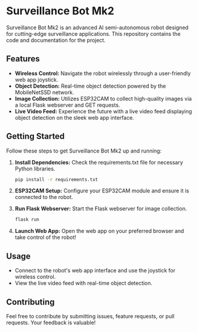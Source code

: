 # Surveillance Bot Mk2

Surveillance Bot Mk2 is an advanced AI semi-autonomous robot designed for cutting-edge surveillance applications. This repository contains the code and documentation for the project.

## Features

- **Wireless Control:** Navigate the robot wirelessly through a user-friendly web app joystick.
- **Object Detection:** Real-time object detection powered by the MobileNetSSD network.
- **Image Collection:** Utilizes ESP32CAM to collect high-quality images via a local Flask webserver and GET requests.
- **Live Video Feed:** Experience the future with a live video feed displaying object detection on the sleek web app interface.

## Getting Started

Follow these steps to get Surveillance Bot Mk2 up and running:

1. **Install Dependencies:** Check the requirements.txt file for necessary Python libraries.
   ```bash
   pip install -r requirements.txt
   ```

2. **ESP32CAM Setup:** Configure your ESP32CAM module and ensure it is connected to the robot.

3. **Run Flask Webserver:** Start the Flask webserver for image collection.
   ```bash
   flask run
   ```

4. **Launch Web App:** Open the web app on your preferred browser and take control of the robot!

## Usage

- Connect to the robot's web app interface and use the joystick for wireless control.
- View the live video feed with real-time object detection.

## Contributing

Feel free to contribute by submitting issues, feature requests, or pull requests. Your feedback is valuable!
